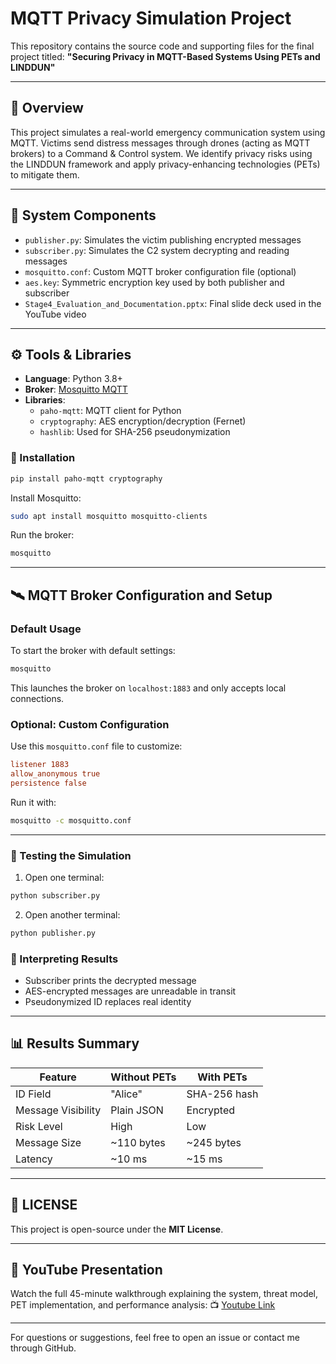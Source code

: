 # MQTT Privacy Simulation Project

This repository contains the source code and supporting files for the final project titled:
**"Securing Privacy in MQTT-Based Systems Using PETs and LINDDUN"**

---

## 📌 Overview
This project simulates a real-world emergency communication system using MQTT. Victims send distress messages through drones (acting as MQTT brokers) to a Command & Control system. We identify privacy risks using the LINDDUN framework and apply privacy-enhancing technologies (PETs) to mitigate them.

---

## 🧩 System Components
- `publisher.py`: Simulates the victim publishing encrypted messages
- `subscriber.py`: Simulates the C2 system decrypting and reading messages
- `mosquitto.conf`: Custom MQTT broker configuration file (optional)
- `aes.key`: Symmetric encryption key used by both publisher and subscriber
- `Stage4_Evaluation_and_Documentation.pptx`: Final slide deck used in the YouTube video

---

## ⚙️ Tools & Libraries
- **Language**: Python 3.8+
- **Broker**: [Mosquitto MQTT](https://mosquitto.org/)
- **Libraries**:
  - `paho-mqtt`: MQTT client for Python
  - `cryptography`: AES encryption/decryption (Fernet)
  - `hashlib`: Used for SHA-256 pseudonymization

### 🔧 Installation
```bash
pip install paho-mqtt cryptography
```
Install Mosquitto:
```bash
sudo apt install mosquitto mosquitto-clients
```
Run the broker:
```bash
mosquitto
```

---

## 🛰️ MQTT Broker Configuration and Setup

### Default Usage
To start the broker with default settings:
```bash
mosquitto
```
This launches the broker on `localhost:1883` and only accepts local connections.

### Optional: Custom Configuration
Use this `mosquitto.conf` file to customize:
```conf
listener 1883
allow_anonymous true
persistence false
```
Run it with:
```bash
mosquitto -c mosquitto.conf
```

---

### 🧪 Testing the Simulation
1. Open one terminal:
```bash
python subscriber.py
```
2. Open another terminal:
```bash
python publisher.py
```

### 🧠 Interpreting Results
- Subscriber prints the decrypted message
- AES-encrypted messages are unreadable in transit
- Pseudonymized ID replaces real identity

---

## 📊 Results Summary
| Feature            | Without PETs | With PETs     |
|--------------------|---------------|----------------|
| ID Field          | "Alice"       | SHA-256 hash   |
| Message Visibility| Plain JSON    | Encrypted      |
| Risk Level        | High          | Low            |
| Message Size      | ~110 bytes    | ~245 bytes     |
| Latency           | ~10 ms        | ~15 ms         |

---

## 📂 LICENSE
This project is open-source under the **MIT License**.

---

## 🎥 YouTube Presentation
Watch the full 45-minute walkthrough explaining the system, threat model, PET implementation, and performance analysis:
📺 [Youtube Link](https://www.youtube.com/watch?v=Gru2X0hAaNY)

---

For questions or suggestions, feel free to open an issue or contact me through GitHub.
